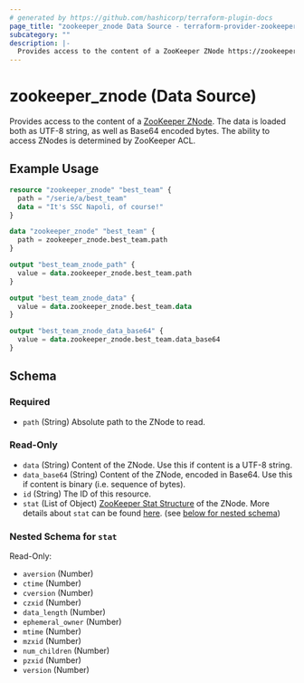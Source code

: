 ```yaml
---
# generated by https://github.com/hashicorp/terraform-plugin-docs
page_title: "zookeeper_znode Data Source - terraform-provider-zookeeper"
subcategory: ""
description: |-
  Provides access to the content of a ZooKeeper ZNode https://zookeeper.apache.org/doc/current/zookeeperProgrammers.html#sc_zkDataModel_znodes. The data is loaded both as UTF-8 string, as well as Base64 encoded bytes. The ability to access ZNodes is determined by ZooKeeper ACL.
---
```


# zookeeper_znode (Data Source)

Provides access to the content of a [ZooKeeper ZNode](https://zookeeper.apache.org/doc/current/zookeeperProgrammers.html#sc_zkDataModel_znodes). The data is loaded both as UTF-8 string, as well as Base64 encoded bytes. The ability to access ZNodes is determined by ZooKeeper ACL.

## Example Usage

```terraform
resource "zookeeper_znode" "best_team" {
  path = "/serie/a/best_team"
  data = "It's SSC Napoli, of course!"
}

data "zookeeper_znode" "best_team" {
  path = zookeeper_znode.best_team.path
}

output "best_team_znode_path" {
  value = data.zookeeper_znode.best_team.path
}

output "best_team_znode_data" {
  value = data.zookeeper_znode.best_team.data
}

output "best_team_znode_data_base64" {
  value = data.zookeeper_znode.best_team.data_base64
}
```

<!-- schema generated by tfplugindocs -->
## Schema

### Required

- `path` (String) Absolute path to the ZNode to read.

### Read-Only

- `data` (String) Content of the ZNode. Use this if content is a UTF-8 string.
- `data_base64` (String) Content of the ZNode, encoded in Base64. Use this if content is binary (i.e. sequence of bytes).
- `id` (String) The ID of this resource.
- `stat` (List of Object) [ZooKeeper Stat Structure](https://zookeeper.apache.org/doc/current/zookeeperProgrammers.html#sc_zkStatStructure) of the ZNode. More details about `stat` can be found [here](../../docs#the-stat-structure). (see [below for nested schema](#nestedatt--stat))

<a id="nestedatt--stat"></a>
### Nested Schema for `stat`

Read-Only:

- `aversion` (Number)
- `ctime` (Number)
- `cversion` (Number)
- `czxid` (Number)
- `data_length` (Number)
- `ephemeral_owner` (Number)
- `mtime` (Number)
- `mzxid` (Number)
- `num_children` (Number)
- `pzxid` (Number)
- `version` (Number)
